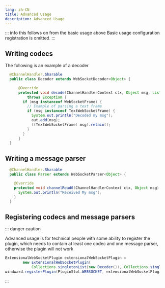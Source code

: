 ```yaml
---
lang: zh-CN
title: Advanced Usage
description: Advanced Usage
---
```


::: info this follows on from the basic usage above
Basic usage configuration registration is omitted.
:::

## Writing codecs

The following is an example of a decoder

```java
  @ChannelHandler.Sharable
  public class Decoder extends WebSocketDecoder<Object> {

      @Override
      protected void decode(ChannelHandlerContext ctx, Object msg, List<Object> out)
          throws Exception {
        if (msg instanceof WebSocketFrame) {
          // Example of parsing a text frame
          if (msg instanceof TextWebSocketFrame) {
            System.out.println("Decoded my msg");
            out.add(msg);
            ((TextWebSocketFrame) msg).retain();
          }
        }
      }
  }
```

## Writing a message parser

```java
  @ChannelHandler.Sharable
  public class Parser extends WebSocketParser<Object> {

    @Override
    protected void channelRead0(ChannelHandlerContext ctx, Object msg) throws Exception {
      System.out.println("Received My msg");
    }
  }
```

## Registering codecs and message parsers

::: danger caution

Advanced usage is for technical people with some ability to register the plugin, which needs to contain at least one codec and one message parser, otherwise the plugin will not work

```java
ExtensionalWebSocketPlugin extensionalWebSocketPlugin =
        new ExtensionalWebSocketPlugin(
            Collections.singletonList(new Decoder()), Collections.singletonList(new Parser()));
windward.registerPlugin(PluginSlot.WEBSOCKET, extensionalWebSocketPlugin);
```

:::
